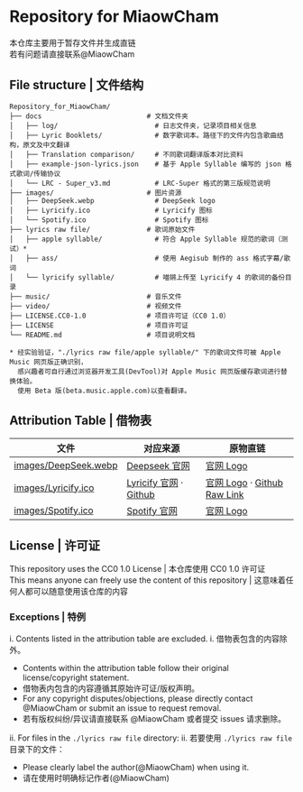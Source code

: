 # Repository for MiaowCham
本仓库主要用于暂存文件并生成直链  
若有问题请直接联系@MiaowCham

## File structure | 文件结构
```
Repository_for_MiaowCham/
├── docs                          # 文档文件夹
│   ├── log/                        # 日志文件夹，记录项目相关信息
│   ├── Lyric Booklets/             # 数字歌词本。路径下的文件内包含歌曲结构，原文及中文翻译
│   ├── Translation comparison/     # 不同歌词翻译版本对比资料
│   ├── example-json-lyrics.json    # 基于 Apple Syllable 编写的 json 格式歌词/传输协议
│   └── LRC - Super_v3.md           # LRC-Super 格式的第三版规范说明
├── images/                       # 图片资源
│   ├── DeepSeek.webp               # DeepSeek logo 
│   ├── Lyricify.ico                # Lyricify 图标
│   └── Spotify.ico                 # Spotify 图标
├── lyrics raw file/              # 歌词原始文件
│   ├── apple syllable/             # 符合 Apple Syllable 规范的歌词（测试）*
│   ├── ass/                        # 使用 Aegisub 制作的 ass 格式字幕/歌词
│   └── lyricify syllable/          # 喵锵上传至 Lyricify 4 的歌词的备份目录
├── music/                        # 音乐文件
├── video/                        # 视频文件
├── LICENSE.CC0-1.0               # 项目许可证（CC0 1.0）
├── LICENSE                       # 项目许可证
└── README.md                     # 项目说明文档

* 经实验验证，"./lyrics raw file/apple syllable/" 下的歌词文件可被 Apple Music 网页版正确识别，
  感兴趣者可自行通过浏览器开发工具(DevTool)对 Apple Music 网页版缓存歌词进行替换体验。
  使用 Beta 版(beta.music.apple.com)以查看翻译。
```

## Attribution Table | 借物表
|文件|对应来源|原物直链|
|-|-|-|
|[images/DeepSeek.webp](images/DeepSeek.webp)|[Deepseek 官网](https://www.deepseek.com/)|[官网 Logo](https://cdn.deepseek.com/logo.png?x-image-process=image%2Fresize%2Cw_828)|
|[images/Lyricify.ico](images/Lyricify.ico)|[Lyricify 官网](https://lyricify.app/) · [Github](https://github.com/WXRIW/Lyricify-App/blob/main/images/lyricify_icon.png)|[官网 Logo](https://lyricify.app/_asset/Lyricify-icon.BDCo8SZW.png) · [Github Raw Link](https://raw.githubusercontent.com/WXRIW/Lyricify-App/refs/heads/main/images/lyricify_icon.png)|
|[images/Spotify.ico](images/Spotify.ico)|[Spotify 官网](https://open.spotify.com/)|[官网 Logo](https://open.spotify.com/favicon.ico)

## License  |  许可证  
This repository uses the CC0 1.0 License  |  本仓库使用 CC0 1.0 许可证  
This means anyone can freely use the content of this repository  |  这意味着任何人都可以随意使用该仓库的内容  

### Exceptions  |  特例  
i. Contents listed in the attribution table are excluded.
i. 借物表包含的内容除外。  
   - Contents within the attribution table follow their original license/copyright statement.
   - 借物表内包含的内容遵循其原始许可证/版权声明。  
   - For any copyright disputes/objections, please directly contact @MiaowCham or submit an issue to request removal.
   - 若有版权纠纷/异议请直接联系 @MiaowCham 或者提交 issues 请求删除。  

ii. For files in the `./lyrics raw file` directory:
ii. 若要使用 `./lyrics raw file` 目录下的文件：  
   - Please clearly label the author(@MiaowCham) when using it.
   - 请在使用时明确标记作者(@MiaowCham)
